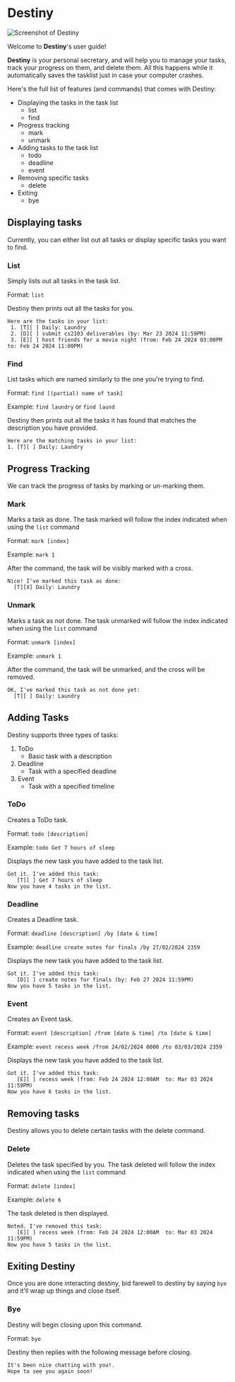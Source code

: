 # Destiny

![Screenshot of Destiny](Ui.png)

Welcome to **Destiny**'s user guide!

**Destiny** is your personal secretary, and will help you to manage your tasks,
track your progress on them, and delete them. All this happens while it automatically
saves the tasklist just in case your computer crashes.

Here's the full list of features (and commands) that comes with Destiny:
* Displaying the tasks in the task list
  * list 
  * find
* Progress tracking
  * mark
  * unmark
* Adding tasks to the task list
  * todo
  * deadline
  * event
* Removing specific tasks
  * delete
* Exiting
  * bye

## Displaying tasks
Currently, you can either list out all tasks or display specific tasks
you want to find.

### List

Simply lists out all tasks in the task list.

Format: `list`

Destiny then prints out all the tasks for you.

```
Here are the tasks in your list:
 1. [T][ ] Daily: Laundry
 2. [D][ ] submit cs2103 deliverables (by: Mar 23 2024 11:59PM)
 3. [E][ ] host friends for a movie night (from: Feb 24 2024 03:00PM  to: Feb 24 2024 11:00PM)
```

### Find 

List tasks which are named similarly to the one you're trying to find.

Format: `find [(partial) name of task]`

Example: `find laundry` or `find laund`

Destiny then prints out all the tasks it has found that matches the
description you have provided.

```
Here are the matching tasks in your list:
1. [T][ ] Daily: Laundry
```

## Progress Tracking

We can track the progress of tasks by marking or un-marking them.

### Mark

Marks a task as done. The task marked will follow the index indicated when
using the `list` command

Format: `mark [index]`

Example: `mark 1`

After the command, the task will be visibly marked with a cross.

```
Nice! I've marked this task as done:
  [T][X] Daily: Laundry
```
### Unmark

Marks a task as not done. The task unmarked will follow the index indicated when
using the `list` command

Format: `unmark [index]`

Example: `unmark 1`

After the command, the task will be unmarked, and the cross will be removed.

```
OK, I've marked this task as not done yet:
  [T][ ] Daily: Laundry
```
## Adding Tasks

Destiny supports three types of tasks:
1. ToDo
   - Basic task with a description
2. Deadline
   - Task with a specified deadline
3. Event
   - Task with a specified timeline
   
### ToDo

Creates a ToDo task.

Format: `todo [description]`

Example: `todo Get 7 hours of sleep`

Displays the new task you have added to the task list.

```
Got it. I've added this task:
   [T][ ] Get 7 hours of sleep
Now you have 4 tasks in the list.
```

### Deadline

Creates a Deadline task.

Format: `deadline [description] /by [date & time]`

Example: `deadline create notes for finals /by 27/02/2024 2359`

Displays the new task you have added to the task list.

```
Got it. I've added this task:
   [D][ ] create notes for finals (by: Feb 27 2024 11:59PM)
Now you have 5 tasks in the list.
```

### Event

Creates an Event task.

Format: `event [description] /from [date & time] /to [date & time]`

Example: `event recess week /from 24/02/2024 0000 /to 03/03/2024 2359`

Displays the new task you have added to the task list.

```
Got it. I've added this task:
   [E][ ] recess week (from: Feb 24 2024 12:00AM  to: Mar 03 2024 11:59PM)
Now you have 6 tasks in the list.
```

## Removing tasks

Destiny allows you to delete certain tasks with the delete command.

### Delete

Deletes the task specified by you. The task deleted will follow the index indicated when
using the `list` command

Format: `delete [index]`

Example: `delete 6`

The task deleted is then displayed.

```
Noted. I've removed this task:
   [E][ ] recess week (from: Feb 24 2024 12:00AM  to: Mar 03 2024 11:59PM)
Now you have 5 tasks in the list.
```

## Exiting Destiny

Once you are done interacting destiny, bid farewell to destiny by saying `bye`
and it'll wrap up things and close itself.

### Bye

Destiny will begin closing upon this command.

Format: `bye`

Destiny then replies with the following message before closing.

```
It's been nice chatting with you!.
Hope to see you again soon!
```
